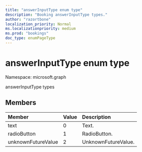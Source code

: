 ```yaml
---
title: "answerInputType enum type"
description: "Booking answerInputType types."
author: "razortbone"
localization_priority: Normal
ms.localizationpriority: medium
ms.prod: "bookings"
doc_type: enumPageType
---
```


# answerInputType enum type

Namespace: microsoft.graph

answerInputType types

## Members
|Member|Value|Description|
|:---|:---|:---|
|text|0|Text.|
|radioButton|1|RadioButton.|
|unknownFutureValue|2|UnknownFutureValue.|




